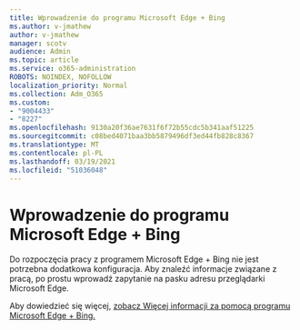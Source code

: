 ```yaml
---
title: Wprowadzenie do programu Microsoft Edge + Bing
ms.author: v-jmathew
author: v-jmathew
manager: scotv
audience: Admin
ms.topic: article
ms.service: o365-administration
ROBOTS: NOINDEX, NOFOLLOW
localization_priority: Normal
ms.collection: Adm_O365
ms.custom:
- "9004433"
- "8227"
ms.openlocfilehash: 9130a20f36ae7631f6f72b55cdc5b341aaf51225
ms.sourcegitcommit: c08bed4071baa3bb5879496df3ed44fb828c8367
ms.translationtype: MT
ms.contentlocale: pl-PL
ms.lasthandoff: 03/19/2021
ms.locfileid: "51036048"
---
```

# <a name="get-started-with-microsoft-edge--bing"></a>Wprowadzenie do programu Microsoft Edge + Bing

Do rozpoczęcia pracy z programem Microsoft Edge + Bing nie jest potrzebna dodatkowa konfiguracja. Aby znaleźć informacje związane z pracą, po prostu wprowadź zapytanie na pasku adresu przeglądarki Microsoft Edge.

Aby dowiedzieć się więcej, [zobacz Więcej informacji za pomocą programu Microsoft Edge + Bing.](https://go.microsoft.com/fwlink/?linkid=2152963)

